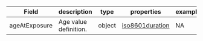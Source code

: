 |Field | description | type | properties | example | enum|
| ---| ---| ---| ---| ---| --- |
| ageAtExposure | Age value definition. | object | [iso8601duration](./iso8601duration.md) | NA | NA|
